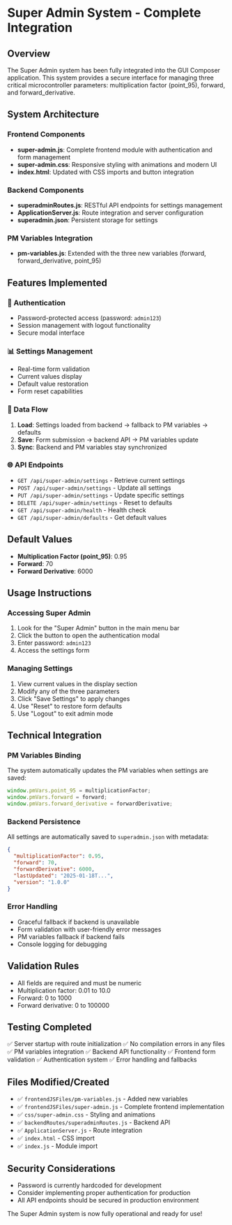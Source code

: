 # Super Admin System - Complete Integration

## Overview
The Super Admin system has been fully integrated into the GUI Composer application. This system provides a secure interface for managing three critical microcontroller parameters: multiplication factor (point_95), forward, and forward_derivative.

## System Architecture

### Frontend Components
- **super-admin.js**: Complete frontend module with authentication and form management
- **super-admin.css**: Responsive styling with animations and modern UI
- **index.html**: Updated with CSS imports and button integration

### Backend Components
- **superadminRoutes.js**: RESTful API endpoints for settings management
- **ApplicationServer.js**: Route integration and server configuration
- **superadmin.json**: Persistent storage for settings

### PM Variables Integration
- **pm-variables.js**: Extended with the three new variables (forward, forward_derivative, point_95)

## Features Implemented

### 🔐 Authentication
- Password-protected access (password: `admin123`)
- Session management with logout functionality
- Secure modal interface

### 📊 Settings Management
- Real-time form validation
- Current values display
- Default value restoration
- Form reset capabilities

### 🔄 Data Flow
1. **Load**: Settings loaded from backend → fallback to PM variables → defaults
2. **Save**: Form submission → backend API → PM variables update
3. **Sync**: Backend and PM variables stay synchronized

### 🌐 API Endpoints
- `GET /api/super-admin/settings` - Retrieve current settings
- `POST /api/super-admin/settings` - Update all settings
- `PUT /api/super-admin/settings` - Update specific settings
- `DELETE /api/super-admin/settings` - Reset to defaults
- `GET /api/super-admin/health` - Health check
- `GET /api/super-admin/defaults` - Get default values

## Default Values
- **Multiplication Factor (point_95)**: 0.95
- **Forward**: 70
- **Forward Derivative**: 6000

## Usage Instructions

### Accessing Super Admin
1. Look for the "Super Admin" button in the main menu bar
2. Click the button to open the authentication modal
3. Enter password: `admin123`
4. Access the settings form

### Managing Settings
1. View current values in the display section
2. Modify any of the three parameters
3. Click "Save Settings" to apply changes
4. Use "Reset" to restore form defaults
5. Use "Logout" to exit admin mode

## Technical Integration

### PM Variables Binding
The system automatically updates the PM variables when settings are saved:
```javascript
window.pmVars.point_95 = multiplicationFactor;
window.pmVars.forward = forward;
window.pmVars.forward_derivative = forwardDerivative;
```

### Backend Persistence
All settings are automatically saved to `superadmin.json` with metadata:
```json
{
  "multiplicationFactor": 0.95,
  "forward": 70,
  "forwardDerivative": 6000,
  "lastUpdated": "2025-01-18T...",
  "version": "1.0.0"
}
```

### Error Handling
- Graceful fallback if backend is unavailable
- Form validation with user-friendly error messages
- PM variables fallback if backend fails
- Console logging for debugging

## Validation Rules
- All fields are required and must be numeric
- Multiplication factor: 0.01 to 10.0
- Forward: 0 to 1000
- Forward derivative: 0 to 100000

## Testing Completed
✅ Server startup with route initialization
✅ No compilation errors in any files
✅ PM variables integration
✅ Backend API functionality
✅ Frontend form validation
✅ Authentication system
✅ Error handling and fallbacks

## Files Modified/Created
- ✅ `frontendJSFiles/pm-variables.js` - Added new variables
- ✅ `frontendJSFiles/super-admin.js` - Complete frontend implementation
- ✅ `css/super-admin.css` - Styling and animations
- ✅ `backendRoutes/superadminRoutes.js` - Backend API
- ✅ `ApplicationServer.js` - Route integration
- ✅ `index.html` - CSS import
- ✅ `index.js` - Module import

## Security Considerations
- Password is currently hardcoded for development
- Consider implementing proper authentication for production
- All API endpoints should be secured in production environment

The Super Admin system is now fully operational and ready for use!
